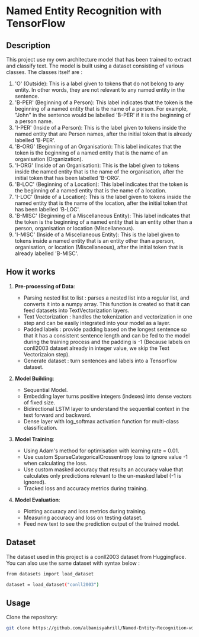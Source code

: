 # Named Entity Recognition with TensorFlow
## Description

This project use my own architecture model that has been trained to extract and classify text. The model is built using a dataset consisting of various classes. The classes itself are :
1. 'O' (Outside): This is a label given to tokens that do not belong to any entity. In other words, they are not relevant to any named entity in the sentence.
2. 'B-PER' (Beginning of a Person): This label indicates that the token is the beginning of a named entity that is the name of a person. For example, "John" in the sentence would be labelled 'B-PER' if it is the beginning of a person name.
3. 'I-PER' (Inside of a Person): This is the label given to tokens inside the named entity that are Person names, after the initial token that is already labelled 'B-PER'.
4. 'B-ORG' (Beginning of an Organisation): This label indicates that the token is the beginning of a named entity that is the name of an organisation (Organization).
5. 'I-ORG' (Inside of an Organisation): This is the label given to tokens inside the named entity that is the name of the organisation, after the initial token that has been labelled 'B-ORG'.
6. 'B-LOC' (Beginning of a Location): This label indicates that the token is the beginning of a named entity that is the name of a location.
7. 'I-LOC' (Inside of a Location): This is the label given to tokens inside the named entity that is the name of the location, after the initial token that has been labelled 'B-LOC'.
8. 'B-MISC' (Beginning of a Miscellaneous Entity): This label indicates that the token is the beginning of a named entity that is an entity other than a person, organisation or location (Miscellaneous).
9. 'I-MISC' (Inside of a Miscellaneous Entity): This is the label given to tokens inside a named entity that is an entity other than a person, organisation, or location (Miscellaneous), after the initial token that is already labelled 'B-MISC'.

## How it works

1. **Pre-processing of Data**:
    - Parsing nested list to list : parses a nested list into a regular list, and converts it into a numpy array. This function is created so that it can feed datasets into TextVectorization layers.
    - Text Vectorization : handles the tokenization and vectorization in one step and can be easily integrated into your model as a layer.
    - Padded labels : provide padding based on the longest sentence so that it has a consistent sentence length and can be fed to the model during the training process and the padding is -1 (Because labels on conll2003 dataset already in integer value, we skip the Text Vectorizaion step).
    - Generate dataset : turn sentences and labels into a Tensorflow dataset.

2. **Model Building**:
    - Sequential Model.
    - Embedding layer turns positive integers (indexes) into dense vectors of fixed size.
    - Bidirectional LSTM layer to understand the sequential context in the text forward and backward.
    - Dense layer with log_softmax activation function for multi-class classification.

3. **Model Training**:
    - Using Adam's method for optimisation with learning rate = 0.01.
    - Use custom SparseCategoricalCrossentropy loss to ignore value -1 when calculating the loss.
    - Use custom masked accuracy that results an accuracy value that calculates only predictions relevant to the un-masked label (-1 is ignored).
    - Tracked loss and accuracy metrics during training.

4. **Model Evaluation**:
    - Plotting accuracy and loss metrics during training.
    - Measuring accuracy and loss on testing dataset.
    - Feed new text to see the prediction output of the trained model.

## Dataset

The dataset used in this project is a conll2003 dataset from Huggingface. You can also use the same dataset with syntax below :
```bash
from datasets import load_dataset

dataset = load_dataset("conll2003")
```

## Usage
Clone the repository:
```bash
git clone https://github.com/albanisyahrill/Named-Entity-Recognition-with-Tensorflow.git
```
